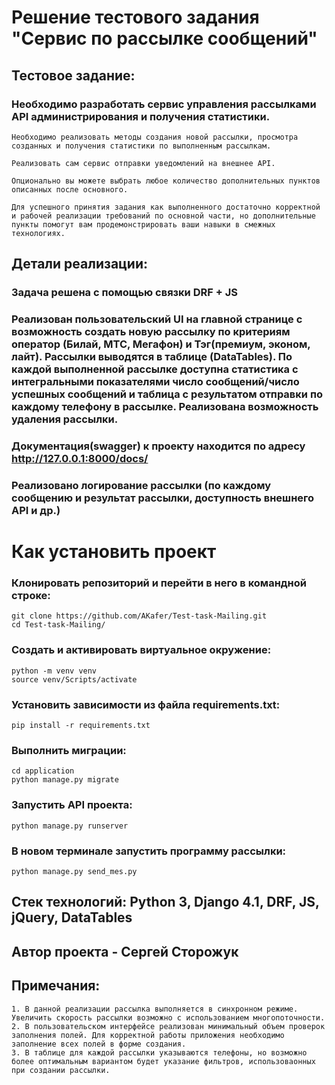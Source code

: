 <h1> Решение тестового задания "Сервис по рассылке сообщений" </h1>

## Тестовое задание:

### Необходимо разработать сервис управления рассылками API администрирования и получения статистики.

```
Необходимо реализовать методы создания новой рассылки, просмотра созданных и получения статистики по выполненным рассылкам.
```

```
Реализовать сам сервис отправки уведомлений на внешнее API.
```

```
Опционально вы можете выбрать любое количество дополнительных пунктов описанных после основного.
```

```
Для успешного принятия задания как выполненного достаточно корректной и рабочей реализации требований по основной части, но дополнительные пункты помогут вам продемонстрировать ваши навыки в смежных технологиях.
```

## Детали реализации:

### Задача решена с помощью связки DRF + JS

### Реализован пользовательский UI на главной странице с возможность создать новую рассылку по критериям оператор (Билай, МТС, Мегафон) и Тэг(премиум, эконом, лайт). Рассылки выводятся в таблице (DataTables). По каждой выполненной рассылке доступна статистика с интегральными показателями число сообщений/число успешных сообщений и таблица с результатом отправки по каждому телефону в рассылке. Реализована возможность удаления рассылки.

### Документация(swagger) к проекту находится по адресу http://127.0.0.1:8000/docs/

### Реализовано логирование рассылки (по каждому сообщению и результат рассылки, доступность внешнего API и др.)

# Как установить проект

### Клонировать репозиторий и перейти в него в командной строке:

```
git clone https://github.com/AKafer/Test-task-Mailing.git
cd Test-task-Mailing/
```

### Создать и активировать виртуальное окружение:

```
python -m venv venv
source venv/Scripts/activate
```

### Установить зависимости из файла requirements.txt:

```
pip install -r requirements.txt
```

### Выполнить миграции:

```
cd application
python manage.py migrate
```

### Запустить API проекта:

```
python manage.py runserver
```

### В новом терминале запустить программу рассылки:

```
python manage.py send_mes.py
```

## Стек технологий: Python 3, Django 4.1, DRF, JS, jQuery, DataTables

## Автор проекта - Сергей Сторожук

## Примечания:

```
1. В данной реализации рассылка выполняется в синхронном режиме. Увеличить скорость рассылки возможно с использованием многопоточности.
2. В пользовательском интерфейсе реализован минимальный объем проверок заполнения полей. Для корректной работы приложения необходимо заполнение всех полей в форме создания.
3. В таблице для каждой рассылки указываются телефоны, но возможно более оптимальным вариантом будет указание фильтров, использоваонных при создании рассылки.
```
